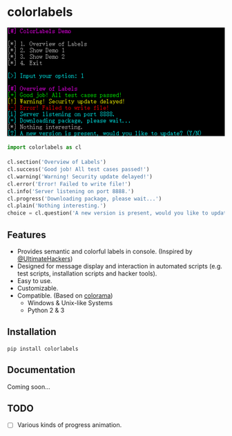 # colorlabels

![](img/overview.png)

```python
import colorlabels as cl

cl.section('Overview of Labels')
cl.success('Good job! All test cases passed!')
cl.warning('Warning! Security update delayed!')
cl.error('Error! Failed to write file!')
cl.info('Server listening on port 8888.')
cl.progress('Downloading package, please wait...')
cl.plain('Nothing interesting.')
choice = cl.question('A new version is present, would you like to update? (Y/N)')
```

## Features

- Provides semantic and colorful labels in console. (Inspired by [@UltimateHackers](https://github.com/UltimateHackers))
- Designed for message display and interaction in automated scripts (e.g. test scripts, installation scripts and hacker tools).
- Easy to use.
- Customizable.
- Compatible. (Based on [colorama](https://github.com/tartley/colorama))
  - Windows & Unix-like Systems
  - Python 2 & 3

## Installation

```
pip install colorlabels
```

## Documentation

Coming soon...

## TODO

- [ ] Various kinds of progress animation.
